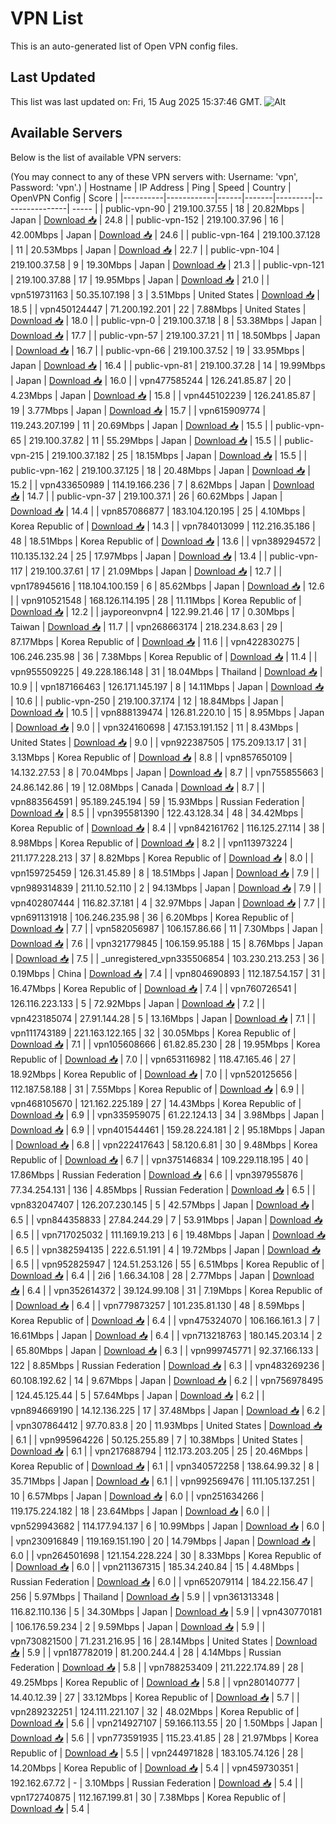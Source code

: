 # VPN List

This is an auto-generated list of Open VPN config files.

## Last Updated

This list was last updated on: Fri, 15 Aug 2025 15:37:46 GMT.
![Alt](https://repobeats.axiom.co/api/embed/186b98318ef1479477931607c1ad7d823f12451f.svg "Repobeats analytics image")

## Available Servers

Below is the list of available VPN servers:

(You may connect to any of these VPN servers with: Username: 'vpn', Password: 'vpn'.)
| Hostname | IP Address | Ping | Speed | Country | OpenVPN Config | Score |
|----------|------------|------|-------|---------|----------------| ----- |
| public-vpn-90 | 219.100.37.55 | 18 | 20.82Mbps | Japan | [Download 📥](./configs/server_0_JP.ovpn) | 24.8 |
| public-vpn-152 | 219.100.37.96 | 16 | 42.00Mbps | Japan | [Download 📥](./configs/server_1_JP.ovpn) | 24.6 |
| public-vpn-164 | 219.100.37.128 | 11 | 20.53Mbps | Japan | [Download 📥](./configs/server_2_JP.ovpn) | 22.7 |
| public-vpn-104 | 219.100.37.58 | 9 | 19.30Mbps | Japan | [Download 📥](./configs/server_3_JP.ovpn) | 21.3 |
| public-vpn-121 | 219.100.37.88 | 17 | 19.95Mbps | Japan | [Download 📥](./configs/server_4_JP.ovpn) | 21.0 |
| vpn519731163 | 50.35.107.198 | 3 | 3.51Mbps | United States | [Download 📥](./configs/server_5_US.ovpn) | 18.5 |
| vpn450124447 | 71.200.192.201 | 22 | 7.88Mbps | United States | [Download 📥](./configs/server_6_US.ovpn) | 18.0 |
| public-vpn-0 | 219.100.37.18 | 8 | 53.38Mbps | Japan | [Download 📥](./configs/server_7_JP.ovpn) | 17.7 |
| public-vpn-57 | 219.100.37.21 | 11 | 18.50Mbps | Japan | [Download 📥](./configs/server_8_JP.ovpn) | 16.7 |
| public-vpn-66 | 219.100.37.52 | 19 | 33.95Mbps | Japan | [Download 📥](./configs/server_9_JP.ovpn) | 16.4 |
| public-vpn-81 | 219.100.37.28 | 14 | 19.99Mbps | Japan | [Download 📥](./configs/server_10_JP.ovpn) | 16.0 |
| vpn477585244 | 126.241.85.87 | 20 | 4.23Mbps | Japan | [Download 📥](./configs/server_11_JP.ovpn) | 15.8 |
| vpn445102239 | 126.241.85.87 | 19 | 3.77Mbps | Japan | [Download 📥](./configs/server_12_JP.ovpn) | 15.7 |
| vpn615909774 | 119.243.207.199 | 11 | 20.69Mbps | Japan | [Download 📥](./configs/server_13_JP.ovpn) | 15.5 |
| public-vpn-65 | 219.100.37.82 | 11 | 55.29Mbps | Japan | [Download 📥](./configs/server_14_JP.ovpn) | 15.5 |
| public-vpn-215 | 219.100.37.182 | 25 | 18.15Mbps | Japan | [Download 📥](./configs/server_15_JP.ovpn) | 15.5 |
| public-vpn-162 | 219.100.37.125 | 18 | 20.48Mbps | Japan | [Download 📥](./configs/server_16_JP.ovpn) | 15.2 |
| vpn433650989 | 114.19.166.236 | 7 | 8.62Mbps | Japan | [Download 📥](./configs/server_17_JP.ovpn) | 14.7 |
| public-vpn-37 | 219.100.37.1 | 26 | 60.62Mbps | Japan | [Download 📥](./configs/server_18_JP.ovpn) | 14.4 |
| vpn857086877 | 183.104.120.195 | 25 | 4.10Mbps | Korea Republic of | [Download 📥](./configs/server_19_KR.ovpn) | 14.3 |
| vpn784013099 | 112.216.35.186 | 48 | 18.51Mbps | Korea Republic of | [Download 📥](./configs/server_20_KR.ovpn) | 13.6 |
| vpn389294572 | 110.135.132.24 | 25 | 17.97Mbps | Japan | [Download 📥](./configs/server_21_JP.ovpn) | 13.4 |
| public-vpn-117 | 219.100.37.61 | 17 | 21.09Mbps | Japan | [Download 📥](./configs/server_22_JP.ovpn) | 12.7 |
| vpn178945616 | 118.104.100.159 | 6 | 85.62Mbps | Japan | [Download 📥](./configs/server_23_JP.ovpn) | 12.6 |
| vpn910521548 | 168.126.114.195 | 28 | 11.11Mbps | Korea Republic of | [Download 📥](./configs/server_24_KR.ovpn) | 12.2 |
| jayporeonvpn4 | 122.99.21.46 | 17 | 0.30Mbps | Taiwan | [Download 📥](./configs/server_25_TW.ovpn) | 11.7 |
| vpn268663174 | 218.234.8.63 | 29 | 87.17Mbps | Korea Republic of | [Download 📥](./configs/server_26_KR.ovpn) | 11.6 |
| vpn422830275 | 106.246.235.98 | 36 | 7.38Mbps | Korea Republic of | [Download 📥](./configs/server_27_KR.ovpn) | 11.4 |
| vpn955509225 | 49.228.186.148 | 31 | 18.04Mbps | Thailand | [Download 📥](./configs/server_28_TH.ovpn) | 10.9 |
| vpn187166463 | 126.171.145.197 | 8 | 14.11Mbps | Japan | [Download 📥](./configs/server_29_JP.ovpn) | 10.6 |
| public-vpn-250 | 219.100.37.174 | 12 | 18.84Mbps | Japan | [Download 📥](./configs/server_30_JP.ovpn) | 10.5 |
| vpn888139474 | 126.81.220.10 | 15 | 8.95Mbps | Japan | [Download 📥](./configs/server_31_JP.ovpn) | 9.0 |
| vpn324160698 | 47.153.191.152 | 11 | 8.43Mbps | United States | [Download 📥](./configs/server_32_US.ovpn) | 9.0 |
| vpn922387505 | 175.209.13.17 | 31 | 3.13Mbps | Korea Republic of | [Download 📥](./configs/server_33_KR.ovpn) | 8.8 |
| vpn857650109 | 14.132.27.53 | 8 | 70.04Mbps | Japan | [Download 📥](./configs/server_34_JP.ovpn) | 8.7 |
| vpn755855663 | 24.86.142.86 | 19 | 12.08Mbps | Canada | [Download 📥](./configs/server_35_CA.ovpn) | 8.7 |
| vpn883564591 | 95.189.245.194 | 59 | 15.93Mbps | Russian Federation | [Download 📥](./configs/server_36_RU.ovpn) | 8.5 |
| vpn395581390 | 122.43.128.34 | 48 | 34.42Mbps | Korea Republic of | [Download 📥](./configs/server_37_KR.ovpn) | 8.4 |
| vpn842161762 | 116.125.27.114 | 38 | 8.98Mbps | Korea Republic of | [Download 📥](./configs/server_38_KR.ovpn) | 8.2 |
| vpn113973224 | 211.177.228.213 | 37 | 8.82Mbps | Korea Republic of | [Download 📥](./configs/server_39_KR.ovpn) | 8.0 |
| vpn159725459 | 126.31.45.89 | 8 | 18.51Mbps | Japan | [Download 📥](./configs/server_40_JP.ovpn) | 7.9 |
| vpn989314839 | 211.10.52.110 | 2 | 94.13Mbps | Japan | [Download 📥](./configs/server_41_JP.ovpn) | 7.9 |
| vpn402807444 | 116.82.37.181 | 4 | 32.97Mbps | Japan | [Download 📥](./configs/server_42_JP.ovpn) | 7.7 |
| vpn691131918 | 106.246.235.98 | 36 | 6.20Mbps | Korea Republic of | [Download 📥](./configs/server_43_KR.ovpn) | 7.7 |
| vpn582056987 | 106.157.86.66 | 11 | 7.30Mbps | Japan | [Download 📥](./configs/server_44_JP.ovpn) | 7.6 |
| vpn321779845 | 106.159.95.188 | 15 | 8.76Mbps | Japan | [Download 📥](./configs/server_45_JP.ovpn) | 7.5 |
| _unregistered_vpn335506854 | 103.230.213.253 | 36 | 0.19Mbps | China | [Download 📥](./configs/server_46_CN.ovpn) | 7.4 |
| vpn804690893 | 112.187.54.157 | 31 | 16.47Mbps | Korea Republic of | [Download 📥](./configs/server_47_KR.ovpn) | 7.4 |
| vpn760726541 | 126.116.223.133 | 5 | 72.92Mbps | Japan | [Download 📥](./configs/server_48_JP.ovpn) | 7.2 |
| vpn423185074 | 27.91.144.28 | 5 | 13.16Mbps | Japan | [Download 📥](./configs/server_49_JP.ovpn) | 7.1 |
| vpn111743189 | 221.163.122.165 | 32 | 30.05Mbps | Korea Republic of | [Download 📥](./configs/server_50_KR.ovpn) | 7.1 |
| vpn105608666 | 61.82.85.230 | 28 | 19.95Mbps | Korea Republic of | [Download 📥](./configs/server_51_KR.ovpn) | 7.0 |
| vpn653116982 | 118.47.165.46 | 27 | 18.92Mbps | Korea Republic of | [Download 📥](./configs/server_52_KR.ovpn) | 7.0 |
| vpn520125656 | 112.187.58.188 | 31 | 7.55Mbps | Korea Republic of | [Download 📥](./configs/server_53_KR.ovpn) | 6.9 |
| vpn468105670 | 121.162.225.189 | 27 | 14.43Mbps | Korea Republic of | [Download 📥](./configs/server_54_KR.ovpn) | 6.9 |
| vpn335959075 | 61.22.124.13 | 34 | 3.98Mbps | Japan | [Download 📥](./configs/server_55_JP.ovpn) | 6.9 |
| vpn401544461 | 159.28.224.181 | 2 | 95.18Mbps | Japan | [Download 📥](./configs/server_56_JP.ovpn) | 6.8 |
| vpn222417643 | 58.120.6.81 | 30 | 9.48Mbps | Korea Republic of | [Download 📥](./configs/server_57_KR.ovpn) | 6.7 |
| vpn375146834 | 109.229.118.195 | 40 | 17.86Mbps | Russian Federation | [Download 📥](./configs/server_58_RU.ovpn) | 6.6 |
| vpn397955876 | 77.34.254.131 | 136 | 4.85Mbps | Russian Federation | [Download 📥](./configs/server_59_RU.ovpn) | 6.5 |
| vpn832047407 | 126.207.230.145 | 5 | 42.57Mbps | Japan | [Download 📥](./configs/server_60_JP.ovpn) | 6.5 |
| vpn844358833 | 27.84.244.29 | 7 | 53.91Mbps | Japan | [Download 📥](./configs/server_61_JP.ovpn) | 6.5 |
| vpn717025032 | 111.169.19.213 | 6 | 19.48Mbps | Japan | [Download 📥](./configs/server_62_JP.ovpn) | 6.5 |
| vpn382594135 | 222.6.51.191 | 4 | 19.72Mbps | Japan | [Download 📥](./configs/server_63_JP.ovpn) | 6.5 |
| vpn952825947 | 124.51.253.126 | 55 | 6.51Mbps | Korea Republic of | [Download 📥](./configs/server_64_KR.ovpn) | 6.4 |
| 2i6 | 1.66.34.108 | 28 | 2.77Mbps | Japan | [Download 📥](./configs/server_65_JP.ovpn) | 6.4 |
| vpn352614372 | 39.124.99.108 | 31 | 7.19Mbps | Korea Republic of | [Download 📥](./configs/server_66_KR.ovpn) | 6.4 |
| vpn779873257 | 101.235.81.130 | 48 | 8.59Mbps | Korea Republic of | [Download 📥](./configs/server_67_KR.ovpn) | 6.4 |
| vpn475324070 | 106.166.161.3 | 7 | 16.61Mbps | Japan | [Download 📥](./configs/server_68_JP.ovpn) | 6.4 |
| vpn713218763 | 180.145.203.14 | 2 | 65.80Mbps | Japan | [Download 📥](./configs/server_69_JP.ovpn) | 6.3 |
| vpn999745771 | 92.37.166.133 | 122 | 8.85Mbps | Russian Federation | [Download 📥](./configs/server_70_RU.ovpn) | 6.3 |
| vpn483269236 | 60.108.192.62 | 14 | 9.67Mbps | Japan | [Download 📥](./configs/server_71_JP.ovpn) | 6.2 |
| vpn756978495 | 124.45.125.44 | 5 | 57.64Mbps | Japan | [Download 📥](./configs/server_72_JP.ovpn) | 6.2 |
| vpn894669190 | 14.12.136.225 | 17 | 37.48Mbps | Japan | [Download 📥](./configs/server_73_JP.ovpn) | 6.2 |
| vpn307864412 | 97.70.83.8 | 20 | 11.93Mbps | United States | [Download 📥](./configs/server_74_US.ovpn) | 6.1 |
| vpn995964226 | 50.125.255.89 | 7 | 10.38Mbps | United States | [Download 📥](./configs/server_75_US.ovpn) | 6.1 |
| vpn217688794 | 112.173.203.205 | 25 | 20.46Mbps | Korea Republic of | [Download 📥](./configs/server_76_KR.ovpn) | 6.1 |
| vpn340572258 | 138.64.99.32 | 8 | 35.71Mbps | Japan | [Download 📥](./configs/server_77_JP.ovpn) | 6.1 |
| vpn992569476 | 111.105.137.251 | 10 | 6.57Mbps | Japan | [Download 📥](./configs/server_78_JP.ovpn) | 6.0 |
| vpn251634266 | 119.175.224.182 | 18 | 23.64Mbps | Japan | [Download 📥](./configs/server_79_JP.ovpn) | 6.0 |
| vpn529943682 | 114.177.94.137 | 6 | 10.99Mbps | Japan | [Download 📥](./configs/server_80_JP.ovpn) | 6.0 |
| vpn230916849 | 119.169.151.190 | 20 | 14.79Mbps | Japan | [Download 📥](./configs/server_81_JP.ovpn) | 6.0 |
| vpn264501698 | 121.154.228.224 | 30 | 8.33Mbps | Korea Republic of | [Download 📥](./configs/server_82_KR.ovpn) | 6.0 |
| vpn211367315 | 185.34.240.84 | 15 | 4.48Mbps | Russian Federation | [Download 📥](./configs/server_83_RU.ovpn) | 6.0 |
| vpn652079114 | 184.22.156.47 | 256 | 5.97Mbps | Thailand | [Download 📥](./configs/server_84_TH.ovpn) | 5.9 |
| vpn361313348 | 116.82.110.136 | 5 | 34.30Mbps | Japan | [Download 📥](./configs/server_85_JP.ovpn) | 5.9 |
| vpn430770181 | 106.176.59.234 | 2 | 9.59Mbps | Japan | [Download 📥](./configs/server_86_JP.ovpn) | 5.9 |
| vpn730821500 | 71.231.216.95 | 16 | 28.14Mbps | United States | [Download 📥](./configs/server_87_US.ovpn) | 5.9 |
| vpn187782019 | 81.200.244.4 | 28 | 4.14Mbps | Russian Federation | [Download 📥](./configs/server_88_RU.ovpn) | 5.8 |
| vpn788253409 | 211.222.174.89 | 28 | 49.25Mbps | Korea Republic of | [Download 📥](./configs/server_89_KR.ovpn) | 5.8 |
| vpn280140777 | 14.40.12.39 | 27 | 33.12Mbps | Korea Republic of | [Download 📥](./configs/server_90_KR.ovpn) | 5.7 |
| vpn289232251 | 124.111.221.107 | 32 | 48.02Mbps | Korea Republic of | [Download 📥](./configs/server_91_KR.ovpn) | 5.6 |
| vpn214927107 | 59.166.113.55 | 20 | 1.50Mbps | Japan | [Download 📥](./configs/server_92_JP.ovpn) | 5.6 |
| vpn773591935 | 115.23.41.85 | 28 | 21.97Mbps | Korea Republic of | [Download 📥](./configs/server_93_KR.ovpn) | 5.5 |
| vpn244971828 | 183.105.74.126 | 28 | 14.20Mbps | Korea Republic of | [Download 📥](./configs/server_94_KR.ovpn) | 5.4 |
| vpn459730351 | 192.162.67.72 | - | 3.10Mbps | Russian Federation | [Download 📥](./configs/server_95_RU.ovpn) | 5.4 |
| vpn172740875 | 112.167.199.81 | 30 | 7.38Mbps | Korea Republic of | [Download 📥](./configs/server_96_KR.ovpn) | 5.4 |

